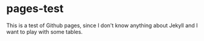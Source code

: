 # pages-test

This is a test of Github pages, since I don't know anything about Jekyll and I want to play with some tables.

